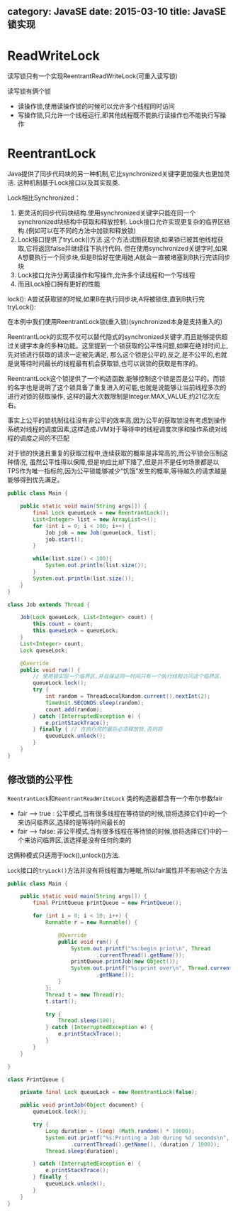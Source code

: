 category: JavaSE
date: 2015-03-10
title: JavaSE 锁实现
---
# ReadWriteLock
读写锁只有一个实现ReentrantReadWriteLock(可重入读写锁)

读写锁有俩个锁
* 读操作锁,使用读操作锁的时候可以允许多个线程同时访问
* 写操作锁,只允许一个线程运行,即其他线程既不能执行读操作也不能执行写操作


# ReentrantLock

Java提供了同步代码块的另一种机制,它比synchronized关键字更加强大也更加灵活. 这种机制基于Lock接口以及其实现类.

Lock相比Synchronized：
1. 更灵活的同步代码块结构.使用synchronized关键字只能在同一个synchronized块结构中获取和释放控制. Lock接口允许实现更复杂的临界区结构.(例如可以在不同的方法中加锁和释放锁)
2. Lock接口提供了tryLock()方法.这个方法试图获取锁,如果锁已被其他线程获取,它将返回false并继续往下执行代码. 但在使用synchronized关键字时,如果A想要执行一个同步块,但是B恰好在使用她,A就会一直被堵塞到B执行完该同步块
3. Lock接口允许分离读操作和写操作,允许多个读线程和一个写线程
4. 而且Lock接口拥有更好的性能

lock(): A尝试获取锁的时候,如果B在执行同步块,A将被锁住,直到B执行完 tryLock():

在本例中我们使用ReentrantLock锁(重入锁)(synchronized本身是支持重入的)

ReentrantLock的实现不仅可以替代隐式的synchronized关键字,而且能够提供超过关键字本身的多种功能。这里提到一个锁获取的公平性问题,如果在绝对时间上,先对锁进行获取的请求一定被先满足, 那么这个锁是公平的,反之,是不公平的,也就是说等待时间最长的线程最有机会获取锁,也可以说锁的获取是有序的。

ReentrantLock这个锁提供了一个构造函数,能够控制这个锁是否是公平的。而锁的名字也是说明了这个锁具备了重复进入的可能,也就是说能够让当前线程多次的进行对锁的获取操作,
这样的最大次数限制是Integer.MAX_VALUE,约21亿次左右。

事实上公平的锁机制往往没有非公平的效率高,因为公平的获取锁没有考虑到操作系统对线程的调度因素,这样造成JVM对于等待中的线程调度次序和操作系统对线程的调度之间的不匹配

对于锁的快速且重复的获取过程中,连续获取的概率是非常高的,而公平锁会压制这种情况, 虽然公平性得以保障,但是响应比却下降了,但是并不是任何场景都是以TPS作为唯一指标的,因为公平锁能够减少“饥饿”发生的概率,等待越久的请求越是能够得到优先满足。

```java
public class Main {

	public static void main(String args[]) {
		final Lock queueLock = new ReentrantLock();
		List<Integer> list = new ArrayList<>();
		for (int i = 0; i < 100; i++) {
			Job job = new Job(queueLock, list);
			job.start();
		}

		while(list.size() < 100){
			System.out.println(list.size());
		}
		System.out.println(list.size());
	}
}

class Job extends Thread {

	Job(Lock queueLock, List<Integer> count) {
		this.count = count;
		this.queueLock = queueLock;
	}
	List<Integer> count;
	Lock queueLock;

	@Override
	public void run() {
		// 使用锁实现一个临界区,并且保证同一时间只有一个执行线程访问这个临界区.
		queueLock.lock();
		try {
			int random = ThreadLocalRandom.current().nextInt(2);
			TimeUnit.SECONDS.sleep(random);
			count.add(random);
		} catch (InterruptedException e) {
			e.printStackTrace();
		} finally { // 在执行完的最后必须释放锁,否则将
			queueLock.unlock();
		}
	}
}
```

修改锁的公平性
---
`ReentrantLock`和`ReentrantReadWriteLock` 类的构造器都含有一个布尔参数fair

* fair --> true : 公平模式,当有很多线程在等待锁的时候,锁将选择它们中的一个来访问临界区,选择的是等待时间最长的
* fair --> false: 非公平模式,当有很多线程在等待锁的时候,锁将选择它们中的一个来访问临界区,该选择是没有任何约束的

这俩种模式只适用于lock(),unlock()方法.

`Lock`接口的`tryLock()`方法并没有将线程置为睡眠,所以fair属性并不影响这个方法
```java
public class Main {

	public static void main(String args[]) {
		final PrintQueue printQueue = new PrintQueue();

		for (int i = 0; i < 10; i++) {
			Runnable r = new Runnable() {

				@Override
				public void run() {
					System.out.printf("%s:begin print\n", Thread
							.currentThread().getName());
					printQueue.printJob(new Object());
					System.out.printf("%s:print over\n", Thread.currentThread()
							.getName());
				}
			};
			Thread t = new Thread(r);
			t.start();

			try {
				Thread.sleep(100);
			} catch (InterruptedException e) {
				e.printStackTrace();
			}
		}
	}

}

class PrintQueue {

	private final Lock queueLock = new ReentrantLock(false);

	public void printJob(Object document) {
		queueLock.lock();

		try {
			Long duration = (long) (Math.random() * 10000);
			System.out.printf("%s:Printing a Job during %d seconds\n", Thread
					.currentThread().getName(), (duration / 1000));
			Thread.sleep(duration);

		} catch (InterruptedException e) {
			e.printStackTrace();
		} finally {
			queueLock.unlock();
		}
	}
}
```
